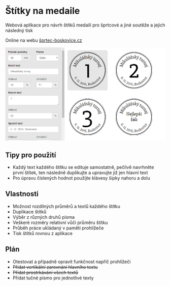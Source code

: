 # Štítky na medaile
Webová aplikace pro návrh štítků medailí pro šprtcové a jiné soutěže a jejich následný tisk

Online na webu [šprtec-boskovice.cz](http://medaile.sprtec-boskovice.cz/)

![Snímek obrazovky](/screenshot.png "Snímek obrazovky")

## Tipy pro použití
- Každý text každého štítku se edituje samostatně, pečlivě navrhněte první štítek, ten následně duplikujte a upravujte již jen hlavní text
- Pro úpravu číslených hodnot použijte klávesy šipky nahoru a dolu

## Vlastnosti
- Možnost rozdílných průměrů a textů každého štítku
- Duplikace štítků
- Výběr z různých druhů písma
- Veškeré rozměry relativní vůči průměru štítku
- Průběh práce ukládaný v paměti prohlížeče
- Tisk štítků rovnou z aplikace

## Plán
- Otestovat a případně opravit funkčnost napříč prohlížeči
- <del>Přidat vertikální zarovnání hlavního textu</del>
- <del>Přidat prostrkávání všech textů</del>
- Přidat tučné písmo pro jednotlivé texty
